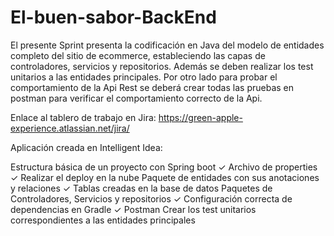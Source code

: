 # El-buen-sabor-BackEnd
 El presente Sprint presenta la codificación en Java del modelo de entidades completo del sitio de ecommerce, estableciendo las capas de controladores, servicios y repositorios. Además se deben realizar los test unitarios a las entidades principales. Por otro lado para probar el comportamiento de la Api Rest se deberá crear todas las pruebas en postman para verificar el comportamiento correcto de la Api.

Enlace al tablero de trabajo en Jira: https://green-apple-experience.atlassian.net/jira/

Aplicación creada en Intelligent Idea:

Estructura básica de un proyecto con Spring boot ✓
Archivo de properties ✓
Realizar el deploy en la nube 
Paquete de entidades con sus anotaciones y relaciones ✓
Tablas creadas en la base de datos 
Paquetes de Controladores, Servicios y repositorios ✓
Configuración correcta de dependencias en Gradle ✓
Postman 
Crear los test unitarios correspondientes a las entidades principales

